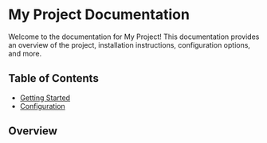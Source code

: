 # My Project Documentation

Welcome to the documentation for My Project! This documentation provides an overview of the project, installation instructions, configuration options, and more.

## Table of Contents

- [Getting Started](getting-started.md)
- [Configuration](configuration.md)

## Overview

